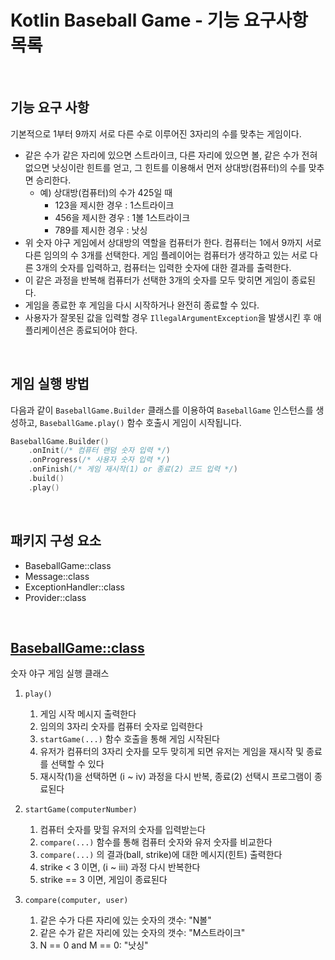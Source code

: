 # Kotlin Baseball Game - 기능 요구사항 목록

<br/>

## 기능 요구 사항
기본적으로 1부터 9까지 서로 다른 수로 이루어진 3자리의 수를 맞추는 게임이다.

- 같은 수가 같은 자리에 있으면 스트라이크, 다른 자리에 있으면 볼, 같은 수가 전혀 없으면 낫싱이란 힌트를 얻고, 그 힌트를 이용해서 먼저 상대방(컴퓨터)의 수를 맞추면 승리한다.
    - 예) 상대방(컴퓨터)의 수가 425일 때
        - 123을 제시한 경우 : 1스트라이크
        - 456을 제시한 경우 : 1볼 1스트라이크
        - 789를 제시한 경우 : 낫싱
- 위 숫자 야구 게임에서 상대방의 역할을 컴퓨터가 한다. 컴퓨터는 1에서 9까지 서로 다른 임의의 수 3개를 선택한다. 게임 플레이어는 컴퓨터가 생각하고 있는 서로 다른 3개의 숫자를 입력하고, 컴퓨터는 입력한
  숫자에 대한
  결과를 출력한다.
- 이 같은 과정을 반복해 컴퓨터가 선택한 3개의 숫자를 모두 맞히면 게임이 종료된다.
- 게임을 종료한 후 게임을 다시 시작하거나 완전히 종료할 수 있다.
- 사용자가 잘못된 값을 입력할 경우 `IllegalArgumentException`을 발생시킨 후 애플리케이션은 종료되어야 한다.

<br/>

## 게임 실행 방법
다음과 같이 `BaseballGame.Builder` 클래스를 이용하여 `BaseballGame` 인스턴스를 생성하고, `BaseballGame.play()` 함수 호출시 게임이 시작됩니다.

```kotlin
BaseballGame.Builder()
    .onInit(/* 컴퓨터 랜덤 숫자 입력 */)
    .onProgress(/* 사용자 숫자 입력 */)
    .onFinish(/* 게임 재시작(1) or 종료(2) 코드 입력 */)
    .build()
    .play()
```

<br/>

## 패키지 구성 요소
- BaseballGame::class
- Message::class
- ExceptionHandler::class
- Provider::class

<br/>

## [BaseballGame::class](/src/main/kotlin/baseball/game/BaseballGame.kt)
숫자 야구 게임 실행 클래스

1. `play()`
    1. 게임 시작 메시지 출력한다
    2. 임의의 3자리 숫자를 컴퓨터 숫자로 입력한다
    3. `startGame(...)` 함수 호출을 통해 게임 시작된다
    4. 유저가 컴퓨터의 3자리 숫자를 모두 맞히게 되면 유저는 게임을 재시작 및 종료를 선택할 수 있다
    5. 재시작(1)을 선택하면 (ⅰ ~ ⅳ) 과정을 다시 반복, 종료(2) 선택시 프로그램이 종료된다

2. `startGame(computerNumber)`
    1. 컴퓨터 숫자를 맞힐 유저의 숫자를 입력받는다
    2. `compare(...)` 함수를 통해 컴퓨터 숫자와 유저 숫자를 비교한다
    3. `compare(...)` 의 결과(ball, strike)에 대한 메시지(힌트) 출력한다
    4. strike < 3 이면, (ⅰ ~ ⅲ) 과정 다시 반복한다
    5. strike == 3 이면, 게임이 종료된다

3. `compare(computer, user)`
    1. 같은 수가 다른 자리에 있는 숫자의 갯수: "N볼"
    2. 같은 수가 같은 자리에 있는 숫자의 갯수: "M스트라이크"
    3. N == 0 and M == 0: "낫싱"
